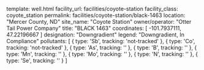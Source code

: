 template: well.html
facility_url: facilities/coyote-station
facility_class: coyote_station
permalink: facilities/coyote-station/black-1463
location: "Mercer County, ND"
site_name: "Coyote Station"
owner/operator: "Otter Tail Power Company"
title: "BLACK 1463"
coordinates: [
  -101.7937111,
  47.22196667
]
designation: "Downgradient"
legend: "Downgradient, In Compliance"
pollutants: [
  {
    type: 'Sb',
    tracking: 'not-tracked'
  },
  {
    type: 'Co',
    tracking: 'not-tracked'
  },
  {
    type: 'As',
    tracking: ''
  },
  {
    type: 'B',
    tracking: ''
  },
  {
    type: 'Mn',
    tracking: ''
  },
  {
    type: 'Mo',
    tracking: ''
  },
  {
    type: 'N',
    tracking: ''
  },
  {
    type: 'Se',
    tracking: ''
  }
]
